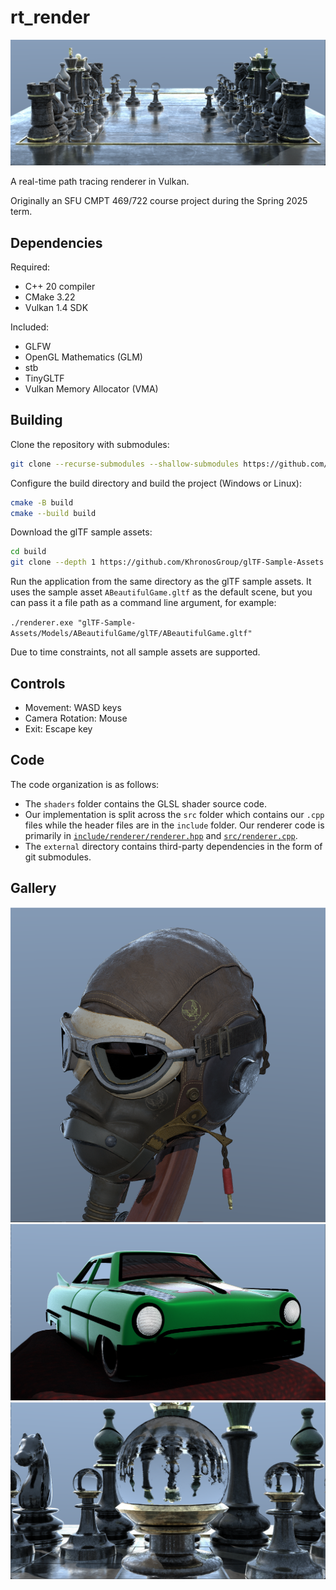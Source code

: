 # rt_render

![A Beautiful Game](docs/ABeautifulGame.png)

A real-time path tracing renderer in Vulkan.

Originally an SFU CMPT 469/722 course project during the Spring 2025 term.

## Dependencies

Required:

- C++ 20 compiler
- CMake 3.22
- Vulkan 1.4 SDK

Included:

- GLFW
- OpenGL Mathematics (GLM)
- stb
- TinyGLTF
- Vulkan Memory Allocator (VMA)

## Building

Clone the repository with submodules:

```bash
git clone --recurse-submodules --shallow-submodules https://github.com/gpcm00/rt_render
```

Configure the build directory and build the project (Windows or Linux):

```bash
cmake -B build
cmake --build build
```

Download the glTF sample assets:

```bash
cd build
git clone --depth 1 https://github.com/KhronosGroup/glTF-Sample-Assets
```

Run the application from the same directory as the glTF sample assets. It uses the sample asset `ABeautifulGame.gltf` as the default scene, but you can pass it a file path as a command line argument, for example:

`./renderer.exe "glTF-Sample-Assets/Models/ABeautifulGame/glTF/ABeautifulGame.gltf"`

Due to time constraints, not all sample assets are supported.

## Controls

- Movement: WASD keys
- Camera Rotation: Mouse
- Exit: Escape key

## Code

The code organization is as follows:

- The `shaders` folder contains the GLSL shader source code.
- Our implementation is split across the `src` folder which contains our `.cpp` files while the header files are in the `include` folder. Our renderer code is primarily in [`include/renderer/renderer.hpp`](include/renderer/renderer.hpp) and [`src/renderer.cpp`](src/renderer.cpp).
- The `external` directory contains third-party dependencies in the form of git submodules.

## Gallery

![Flight Helmet](docs/FlightHelmet.png)
![Toy Car](docs/ToyCar.png)
![A Beautiful Game](docs/ABeautifulGame2.png)

